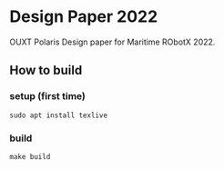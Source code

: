 # Design Paper 2022
OUXT Polaris Design paper for Maritime RObotX 2022.

## How to build

### setup (first time)

```
sudo apt install texlive
```

### build

```
make build
```